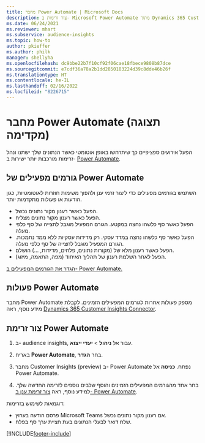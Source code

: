 ```yaml
---
title: מחבר Power Automate | Microsoft Docs
description: צור זרימות ב- Microsoft Power Automate מתוך Dynamics 365 Customer Insights.
ms.date: 06/24/2021
ms.reviewer: mhart
ms.subservice: audience-insights
ms.topic: how-to
author: pkieffer
ms.author: philk
manager: shellyha
ms.openlocfilehash: dc9bbe22b7f10cf92f06cae18fbece9808b87dce
ms.sourcegitcommit: e7cdf36a78a2b1dd2850183224d39c8dde46b26f
ms.translationtype: HT
ms.contentlocale: he-IL
ms.lasthandoff: 02/16/2022
ms.locfileid: "8226715"
---
```

# <a name="power-automate-connector-preview"></a>מחבר Power Automate (תצוגה מקדימה)

הפעל אירועים ספציפיים כך שיתרחשו באופן אוטומטי כאשר הנתונים שלך ישתנו ונהל זרימות מורכבות יותר ישירות ב- [Power Automate](https://flow.microsoft.com/).

## <a name="power-automate-triggers"></a>גורמים מפעילים של Power Automate

השתמש בגורמים מפעילים כדי ליצור זרמי ענן ולהפוך משימות חוזרות לאוטומטיות, כגון הודעות או פעולות מתקדמות יותר. 

- הפעל כאשר רענון מקור נתונים נכשל. 
- הפעל כאשר רענון מקור נתונים מצליח.
- הפעל כאשר סף כלשהו נחצה במקטע. הגורם המפעיל מוגבל לחצייה של סף כלפי מעלה.
- הפעל כאשר סף כלשהו נחצה במדד עסקי. רק מדידות עסקיות ללא ממד נתמכות. הגורם המפעיל מוגבל לחצייה של סף כלפי מעלה.
- הפעל כאשר רענון מלא של (מקורות נתונים, פלחים, מדידות, ...) הושלם.
- הפעל לאחר השלמת רענון של תהליך האיחוד (מפה, התאמה, מיזוג).

[הגדר את הגורמים המפעילים ב- Power Automate.](https://flow.microsoft.com/connectors/shared_customerinsights/dynamics-365-customer-insights-connector/)

## <a name="power-automate-actions"></a>פעולות Power Automate

מחבר Power Automate מספק פעולות אחרות לגורמים המפעילים הזמינים. לקבלת מידע נוסף, ראה [Dynamics 365 Customer Insights Connector](/connectors/customerinsights/).

## <a name="create-a-power-automate-flow"></a>צור זרימת Power Automate

1. ב- audience insights, עבור אל **ניהול** > **יעדי ייצוא**.

1. באריח **Power Automate**, בחר **הגדר**.

1. מחבר Customer Insights‏ (preview) ב- Power Automate נפתח. **כניסה** אל Power Automate.

1. בחר אחד מהגורמים המפעילים הזמינים והוסף שלבים נוספים לזרימה החדשה שלך. למידע נוסף, ראה [צור זרימת ענן ב- Power Automate](/power-automate/get-started-logic-flow).

דוגמאות לשימוש בזרימות: 
- פרסם הודעה בערוץ Microsoft Teams אם רענון מקור נתונים נכשל. 
- שלח דואר לבעלי הנתונים בעת חציית ערך סף בפלח.



[!INCLUDE[footer-include](../includes/footer-banner.md)]
